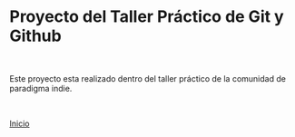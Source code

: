 # Proyecto del Taller Práctico de Git y Github

<br>

Este proyecto esta realizado dentro del taller práctico de la comunidad de paradigma indie.

<br>

[Inicio](index.md)

